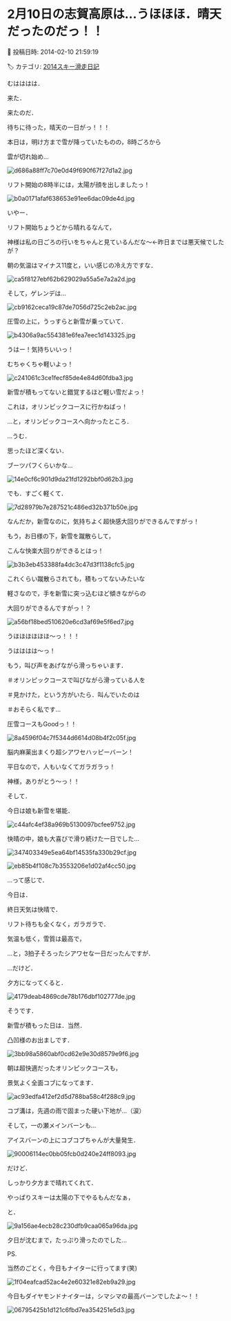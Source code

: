 # 2月10日の志賀高原は…うほほほ．晴天だったのだっ！！

📅 投稿日時: 2014-02-10 21:59:19

🏷️ カテゴリ: [2014スキー滑走日記](c992167609b6415052179ee69ea1ea7d8.md)

むはははは．


来た．


来たのだ．


待ちに待った，晴天の一日がっ！！！





本日は，明け方まで雪が降っていたものの，8時ごろから


雲が切れ始め…




![d686a88ff7c70e0d49f690f67f27d1a2.jpg](images/d686a88ff7c70e0d49f690f67f27d1a2.jpg)




リフト開始の8時半には，太陽が顔を出しましたっ！




![b0a0171afaf638653e91ee6dac09de4d.jpg](images/b0a0171afaf638653e91ee6dac09de4d.jpg)




いやー．


リフト開始ちょうどから晴れるなんて，


神様は私の日ごろの行いをちゃんと見ているんだな～←昨日までは悪天候でしたが？





朝の気温はマイナス11度と，いい感じの冷え方ですな．




![ca5f8127ebf62b629029a55a5e7a2a2d.jpg](images/ca5f8127ebf62b629029a55a5e7a2a2d.jpg)




そして，ゲレンデは…




![cb9162ceca19c87de7056d725c2eb2ac.jpg](images/cb9162ceca19c87de7056d725c2eb2ac.jpg)




圧雪の上に，うっすらと新雪が乗っていて．




![b4306a9ac554381e6fea7eec1d143325.jpg](images/b4306a9ac554381e6fea7eec1d143325.jpg)




うはー！気持ちいいっ！


むちゃくちゃ軽いよっ！




![c241061c3ce1fecf85de4e84d60fdba3.jpg](images/c241061c3ce1fecf85de4e84d60fdba3.jpg)




新雪が積もってないと錯覚するほど軽い雪だよっ！





これは，オリンピックコースに行かねばっ！





…と，オリンピックコースへ向かったところ．


…うむ．


思ったほど深くない．


ブーツパフくらいかな…




![14e0cf6c901d9da21fd1292bbf0d62b3.jpg](images/14e0cf6c901d9da21fd1292bbf0d62b3.jpg)




でも．すごく軽くて．




![7d28979b7e287521c486ed32b371b50e.jpg](images/7d28979b7e287521c486ed32b371b50e.jpg)




なんだか，新雪なのに，気持ちよく超快感大回りができるんですがっ！


もう，お日様の下，新雪を蹴散らして，


こんな快楽大回りができるとはっ！




![b3b3eb453388fa4dc3c47d3f1138cfc5.jpg](images/b3b3eb453388fa4dc3c47d3f1138cfc5.jpg)




これくらい蹴散らされても，積もってないみたいな


軽さなので，手を新雪に突っ込むほど傾きながらの


大回りができるんですがっ！？




![a56bf18bed510620e6cd3af69e5f6ed7.jpg](images/a56bf18bed510620e6cd3af69e5f6ed7.jpg)




うほほほほほほ～っ！！！


うはははは～っ！


もう，叫び声をあげながら滑っちゃいます．


＃オリンピックコースで叫びながら滑っている人を


＃見かけた，という方がいたら．叫んでいたのは


＃おそらく私です…





圧雪コースもGoodっ！！




![8a4596f04c7f5344d6614d08b4f2c05f.jpg](images/8a4596f04c7f5344d6614d08b4f2c05f.jpg)




脳内麻薬出まくり超シアワセハッピーバーン！


平日なので，人もいなくてガラガラっ！


神様，ありがとう～っ！！





そして．


今日は娘も新雪を堪能．




![c44afc4ef38a969b5130097bcfee9752.jpg](images/c44afc4ef38a969b5130097bcfee9752.jpg)




快晴の中，娘も大喜びで滑り続けた一日でした…




![347403349e5ea64bf14535fa330b29cf.jpg](images/347403349e5ea64bf14535fa330b29cf.jpg)









![eb85b4f108c7b3553206e1d02af4cc50.jpg](images/eb85b4f108c7b3553206e1d02af4cc50.jpg)







…って感じで．


今日は．


終日天気は快晴で．


リフト待ちも全くなく，ガラガラで．


気温も低く，雪質は最高で，


…と，3拍子そろったシアワセな一日だったんですが．





…だけど．


夕方になってくると．




![4179deab4869cde78b176dbf102777de.jpg](images/4179deab4869cde78b176dbf102777de.jpg)




そうです．


新雪が積もった日は．当然．


凸凹様のお出ましです．




![3bb98a5860abf0cd62e9e30d8579e9f6.jpg](images/3bb98a5860abf0cd62e9e30d8579e9f6.jpg)




朝は超快適だったオリンピックコースも，


景気よく全面コブになってます．




![ac93edfa412ef2d5d788ba58c4f288c9.jpg](images/ac93edfa412ef2d5d788ba58c4f288c9.jpg)




コブ溝は，先週の雨で固まった硬い下地が…（涙）





そして，一の瀬メインバーンも…


アイスバーンの上にコブコブちゃんが大量発生．




![90006114ec0bb05fcb0d240e24ff8093.jpg](images/90006114ec0bb05fcb0d240e24ff8093.jpg)




だけど．


しっかり夕方まで晴れてくれて．


やっぱりスキーは太陽の下でやるもんだなぁ，


と．




![9a156ae4ecb28c230dfb9caa065a96da.jpg](images/9a156ae4ecb28c230dfb9caa065a96da.jpg)




夕日が沈むまで，たっぷり滑ったのでした…





PS.


当然のごとく，今日もナイターに行ってます(笑)




![1f04eafcad52ac4e2e60321e82eb9a29.jpg](images/1f04eafcad52ac4e2e60321e82eb9a29.jpg)




今日もダイヤモンドナイターは，シマシマの最高バーンでしたよ～！！




![06795425b1d121c6fbd7ea354251e5d3.jpg](images/06795425b1d121c6fbd7ea354251e5d3.jpg)
